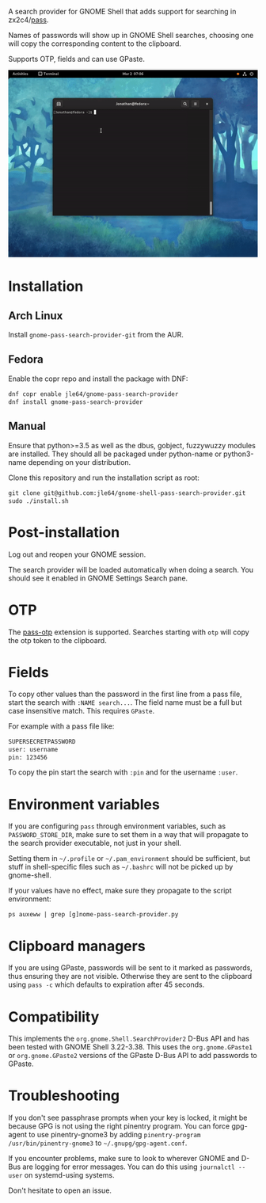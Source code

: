 A search provider for GNOME Shell that adds support for searching in zx2c4/[pass](https://www.passwordstore.org/).

Names of passwords will show up in GNOME Shell searches, choosing one will copy the corresponding content to the clipboard.

Supports OTP, fields and can use GPaste.

![Sreencapture](misc/screencapture.gif)

# Installation
## Arch Linux
Install `gnome-pass-search-provider-git` from the AUR.

## Fedora
Enable the copr repo and install the package with DNF:

```shell
dnf copr enable jle64/gnome-pass-search-provider
dnf install gnome-pass-search-provider
```

## Manual

Ensure that python>=3.5 as well as the dbus, gobject, fuzzywuzzy modules are installed. They should all be packaged under python-name or python3-name depending on your distribution.

Clone this repository and run the installation script as root:
```shell
git clone git@github.com:jle64/gnome-shell-pass-search-provider.git
sudo ./install.sh
```

# Post-installation

Log out and reopen your GNOME session.

The search provider will be loaded automatically when doing a search. You should see it enabled in GNOME Settings Search pane.

# OTP

The [pass-otp](https://github.com/tadfisher/pass-otp) extension is supported. Searches starting with `otp` will copy the otp token to the clipboard.

# Fields

To copy other values than the password in the first line from a pass file, start the search with `:NAME search...`. The field name must be a full but case insensitive match. This requires `GPaste`.

For example with a pass file like:
```
SUPERSECRETPASSWORD
user: username
pin: 123456
```

To copy the pin start the search with `:pin` and for the username `:user`.

# Environment variables

If you are configuring `pass` through environment variables, such as `PASSWORD_STORE_DIR`, make sure to set them in a way that will propagate to the search provider executable, not just in your shell.

Setting them in `~/.profile` or `~/.pam_environment` should be sufficient, but stuff in shell-specific files such as `~/.bashrc` will not be picked up by gnome-shell.

If your values have no effect, make sure they propagate to the script environment:
```shell
ps auxeww | grep [g]nome-pass-search-provider.py
```

# Clipboard managers

If you are using GPaste, passwords will be sent to it marked as passwords, thus ensuring they are not visible.
Otherwise they are sent to the clipboard using `pass -c` which defaults to expiration after 45 seconds.

# Compatibility

This implements the `org.gnome.Shell.SearchProvider2` D-Bus API and has been tested with GNOME Shell 3.22-3.38. This uses the `org.gnome.GPaste1` or `org.gnome.GPaste2` versions of the GPaste D-Bus API to add passwords to GPaste.

# Troubleshooting

If you don't see passphrase prompts when your key is locked, it might be because GPG is not using the right pinentry program. You can force gpg-agent to use pinentry-gnome3 by adding `pinentry-program /usr/bin/pinentry-gnome3` to `~/.gnupg/gpg-agent.conf`.

If you encounter problems, make sure to look to wherever GNOME and D-Bus are logging for error messages. You can do this using `journalctl --user` on systemd-using systems.

Don't hesitate to open an issue.
